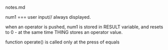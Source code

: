 notes.md


num1 === user input// always displayed.

when an operator is pushed, num1 is stored in RESULT variable, and resets to 0 - at the same time THING stores an operator value.

function operate() is called only at the press of equals